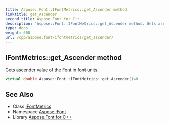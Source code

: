 ```yaml
---
title: Aspose::Font::IFontMetrics::get_Ascender method
linktitle: get_Ascender
second_title: Aspose.Font for C++
description: 'Aspose::Font::IFontMetrics::get_Ascender method. Gets ascender value of the Font in font units in C++.'
type: docs
weight: 600
url: /cpp/aspose.font/ifontmetrics/get_ascender/
---
```

## IFontMetrics::get_Ascender method


Gets ascender value of the [Font](../../font/) in font units.

```cpp
virtual double Aspose::Font::IFontMetrics::get_Ascender()=0
```

## See Also

* Class [IFontMetrics](../)
* Namespace [Aspose::Font](../../)
* Library [Aspose.Font for C++](../../../)
